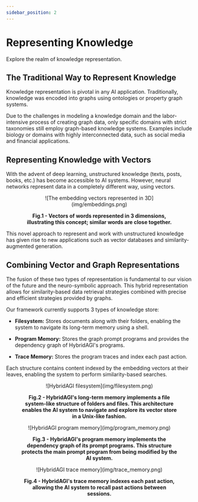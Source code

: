 ```yaml
---
sidebar_position: 2
---
```


# Representing Knowledge

Explore the realm of knowledge representation.

## The Traditional Way to Represent Knowledge

Knowledge representation is pivotal in any AI application. Traditionally, knowledge was encoded into graphs using ontologies or property graph systems.

Due to the challenges in modeling a knowledge domain and the labor-intensive process of creating graph data, only specific domains with strict taxonomies still employ graph-based knowledge systems. Examples include biology or domains with highly interconnected data, such as social media and financial applications.

## Representing Knowledge with Vectors

With the advent of deep learning, unstructured knowledge (texts, posts, books, etc.) has become accessible to AI systems. However, neural networks represent data in a completely different way, using vectors.

<figure>
  <p align="center">
    ![The embedding vectors represented in 3D](img/embeddings.png)
    <figcaption align="center"><b>Fig.1 - Vectors of words represented in 3 dimensions, illustrating this concept; similar words are close together.</b></figcaption>
  </p>
</figure>

This novel approach to represent and work with unstructured knowledge has given rise to new applications such as vector databases and similarity-augmented generation.

## Combining Vector and Graph Representations

The fusion of these two types of representation is fundamental to our vision of the future and the neuro-symbolic approach. This hybrid representation allows for similarity-based data retrieval strategies combined with precise and efficient strategies provided by graphs.

Our framework currently supports 3 types of knowledge store:

- **Filesystem:** Stores documents along with their folders, enabling the system to navigate its long-term memory using a shell.
  
- **Program Memory:** Stores the graph prompt programs and provides the dependency graph of HybridAGI's programs.

- **Trace Memory:** Stores the program traces and index each past action.

Each structure contains content indexed by the embedding vectors at their leaves, enabling the system to perform similarity-based searches.

<figure>
  <p align="center">
    ![HybridAGI filesystem](img/filesystem.png)
    <figcaption align="center"><b>Fig.2 - HybridAGI's long-term memory implements a file system-like structure of folders and files. This architecture enables the AI system to navigate and explore its vector store in a Unix-like fashion.</b></figcaption>
  </p>
</figure>

<figure>
  <p align="center">
    ![HybridAGI program memory](img/program_memory.png)
    <figcaption align="center"><b>Fig.3 - HybridAGI's program memory implements the dependency graph of its prompt programs. This structure protects the main prompt program from being modified by the AI system.</b></figcaption>
  </p>
</figure>

<figure>
  <p align="center">
    ![HybridAGI trace memory](img/trace_memory.png)
    <figcaption align="center"><b>Fig.4 - HybridAGI's trace memory indexes each past action, allowing the AI system to recall past actions between sessions.</b></figcaption>
  </p>
</figure>